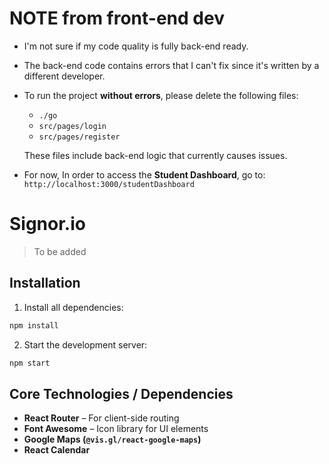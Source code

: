 # NOTE from front-end dev 
- I'm not sure if my code quality is fully back-end ready.
- The back-end code contains errors that I can't fix since it's written by a different developer.
- To run the project **without errors**, please delete the following files:
  - `./go`
  - `src/pages/login`
  - `src/pages/register`
  
  These files include back-end logic that currently causes issues.

- For now, In order to access the **Student Dashboard**, go to:  
   `http://localhost:3000/studentDashboard`
  
#  Signor.io

> To be added

##  Installation

1. Install all dependencies:
```bash
npm install
```

2. Start the development server:
```bash
npm start
```

##  Core Technologies / Dependencies

- **React Router** – For client-side routing
- **Font Awesome** – Icon library for UI elements
- **Google Maps (`@vis.gl/react-google-maps`)**
- **React Calendar**


